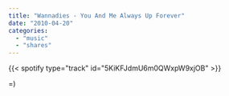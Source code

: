 ```yaml
---
title: "Wannadies - You And Me Always Up Forever"
date: "2010-04-20"
categories:
  - "music"
  - "shares"
---
```


{{< spotify type="track" id="5KiKFJdmU6m0QWxpW9xjOB" >}}

\=)
